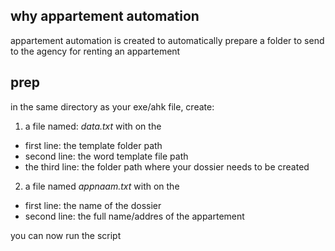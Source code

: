 ## why appartement automation
appartement automation is created to automatically prepare a folder to send to the agency for renting an appartement

## prep
in the same directory as your exe/ahk file, create:
1. a file named: <i>data.txt</i> with on the 
- first line: the template folder path
- second line: the word template file path
- the third line: the folder path where your dossier needs to be created

2. a file named <i>appnaam.txt</i> with on the 
- first line: the name of the dossier
- second line: the full name/addres of the appartement

you can now run the script
